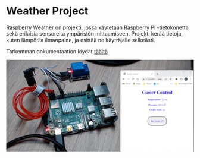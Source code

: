 # Weather Project

Raspberry Weather on projekti, jossa käytetään Raspberry Pi -tietokonetta sekä erilaisia sensoreita ympäristön mittaamiseen. Projekti kerää tietoja, kuten lämpötila ilmanpaine, ja esittää ne käyttäjälle selkeästi.

Tarkemman dokumentaation löydät [täältä](/raspberry.ipynb)

![ ](/example9.png)
